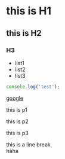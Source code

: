 # this is H1
## this is H2
### H3

* list1
* list2
* list3

```javascript
console.log('test');
```

[google](http://www.google.com)

this is p1

this is p2

this is p3

this is a line break   
haha
